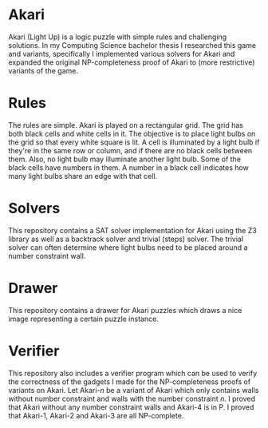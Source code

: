 # Akari
Akari (Light Up) is a logic puzzle with simple rules and challenging solutions. In my Computing Science bachelor thesis I researched this game and variants, specifically I implemented various solvers for Akari and expanded the original NP-completeness proof of Akari to (more restrictive) variants of the game.

# Rules
The rules are simple. Akari is played on a rectangular grid. The grid has both black cells and white cells in it. The objective is to place light bulbs on the grid so that every white square is lit. A cell is illuminated by a light bulb if they're in the same row or column, and if there are no black cells between them. Also, no light bulb may illuminate another light bulb. Some of the black cells have numbers in them. A number in a black cell indicates how many light bulbs share an edge with that cell.

# Solvers
This repository contains a SAT solver implementation for Akari using the Z3 library as well as a backtrack solver and trivial (steps) solver. The trivial solver can often determine where light bulbs need to be placed around a number constraint wall.

# Drawer
This repository contains a drawer for Akari puzzles which draws a nice image representing a certain puzzle instance.

# Verifier
This repository also includes a verifier program which can be used to verify the correctness of the gadgets I made for the NP-completeness proofs of variants on Akari. Let Akari-_n_ be a variant of Akari which only contains walls without number constraint and walls with the number constraint _n_. I proved that Akari without any number constraint walls and Akari-4 is in P. I proved that Akari-1, Akari-2 and Akari-3 are all NP-complete.
